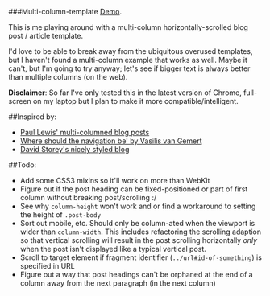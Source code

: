###Multi-column-template
[Demo](http://adam-lynch.github.io/multi-column-template/).

This is me playing around with a multi-column horizontally-scrolled blog post / article template. 


I'd love to be able to break away from the ubiquitous overused templates, but I haven't found a multi-column example that works as well. Maybe it can't, but I'm going to try anyway; let's see if bigger text is always better than multiple columns (on the web).

**Disclaimer**: So far I've only tested this in the latest version of Chrome, full-screen on my laptop but I plan to make it more compatible/intelligent.

##Inspired by:
 * [Paul Lewis' multi-columned blog posts](http://aerotwist.com/blog/reinventing-the-wheel/)
 * [Where should the navigation be' by Vasilis van Gemert](http://nerd.vasilis.nl/where-should-the-navigation-be/)
 * [David Storey's nicely styled blog](http://generatedcontent.org/)

##Todo:
 * Add some CSS3 mixins so it'll work on more than WebKit
 * Figure out if the post heading can be fixed-positioned or part of first column without breaking post/scrolling :/
 * See why `column-height` won't work and or find a workaround to setting the height of `.post-body`
 * Sort out mobile, etc. Should only be column-ated when the viewport is wider than `column-width`. This includes refactoring the scrolling adaption so that vertical scrolling will result in the post scrolling horizontally *only* when the post isn't displayed like a typical vertical post.
 * Scroll to target element if fragment identifier (`../url#id-of-something`) is specified in URL
 * Figure out a way that post headings can't be orphaned at the end of a column away from the next paragraph (in the next column)

